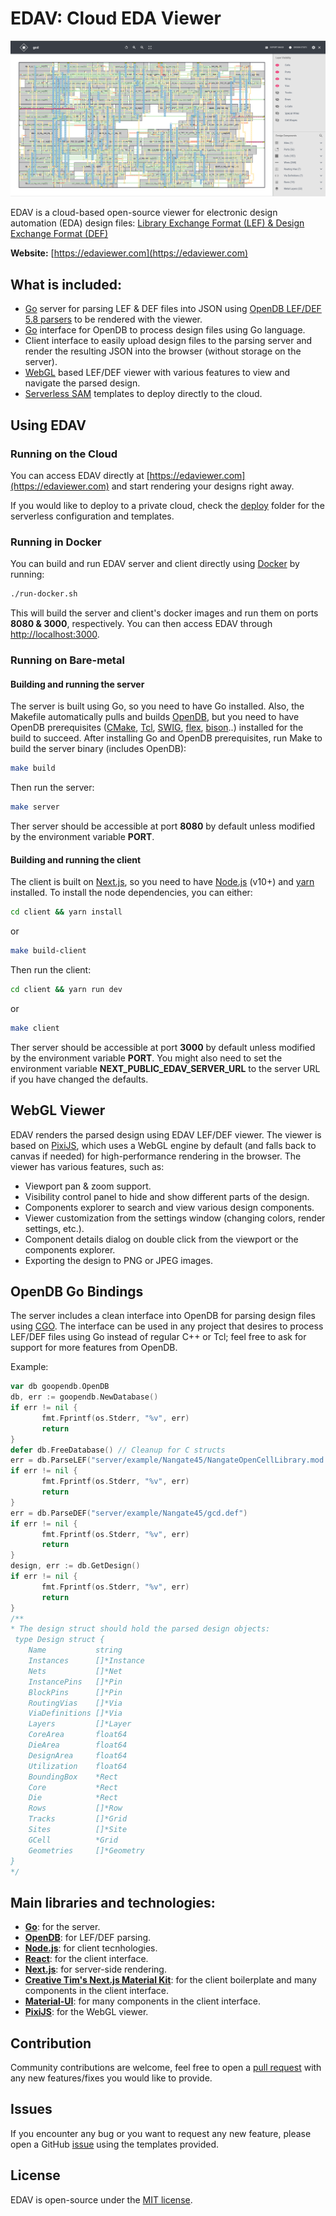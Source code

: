# EDAV: Cloud EDA Viewer

![EDAV](/client/assets/img/EditorScreenshot.png?raw=true)

EDAV is a cloud-based open-source viewer for electronic design automation (EDA) design files: [Library Exchange Format (LEF) & Design Exchange Format (DEF)](http://www.ispd.cc/contests/19/lefdefref.pdf)

**Website:** [https://edaviewer.com](https://edaviewer.com)

## What is included:

-   [Go](https://golang.org) server for parsing LEF & DEF files into JSON using [OpenDB LEF/DEF 5.8 parsers](https://github.com/The-OpenROAD-Project/OpenDB) to be rendered with the viewer.
-   [Go](https://golang.org) interface for OpenDB to process design files using Go language.
-   Client interface to easily upload design files to the parsing server and render the resulting JSON into the browser (without storage on the server).
-   [WebGL](https://developer.mozilla.org/en-US/docs/Web/API/WebGL_API) based LEF/DEF viewer with various features to view and navigate the parsed design.
-   [Serverless SAM](https://aws.amazon.com/serverless/sam) templates to deploy directly to the cloud.

## Using EDAV

### Running on the Cloud

You can access EDAV directly at [https://edaviewer.com](https://edaviewer.com) and start rendering your designs right away.

If you would like to deploy to a private cloud, check the [deploy](/deploy) folder for the serverless configuration and templates.

### Running in Docker

You can build and run EDAV server and client directly using [Docker](https://www.docker.com) by running:

```sh
./run-docker.sh
```

This will build the server and client's docker images and run them on ports **8080 & 3000**, respectively. You can then access EDAV through [http://localhost:3000](http://localhost:3000).

### Running on Bare-metal

#### Building and running the server

The server is built using Go, so you need to have Go installed. Also, the Makefile automatically pulls and builds [OpenDB](https://github.com/The-OpenROAD-Project/OpenDB), but you need to have OpenDB prerequisites ([CMake](https://cmake.org), [Tcl](https://www.tcl.tk), [SWIG](http://www.swig.org), [flex](https://sourceforge.net/projects/flex/), [bison](https://www.gnu.org/software/bison/)..) installed for the build to succeed.
After installing Go and OpenDB prerequisites, run Make to build the server binary (includes OpenDB):

```sh
make build
```

Then run the server:

```sh
make server
```

Ther server should be accessible at port **8080** by default unless modified by the environment variable **PORT**.

#### Building and running the client

The client is built on [Next.js](https://nextjs.org), so you need to have [Node.js](https://nodejs.org) (v10+) and [yarn](https://yarnpkg.com) installed.
To install the node dependencies, you can either:

```sh
cd client && yarn install
```

or

```sh
make build-client
```

Then run the client:

```sh
cd client && yarn run dev
```

or

```sh
make client
```

Ther server should be accessible at port **3000** by default unless modified by the environment variable **PORT**. You might also need to set the environment variable **NEXT_PUBLIC_EDAV_SERVER_URL** to the server URL if you have changed the defaults.

## WebGL Viewer

EDAV renders the parsed design using EDAV LEF/DEF viewer. The viewer is based on [PixiJS](https://www.pixijs.com), which uses a WebGL engine by default (and falls back to canvas if needed) for high-performance rendering in the browser. The viewer has various features, such as:

-   Viewport pan & zoom support.
-   Visibility control panel to hide and show different parts of the design.
-   Components explorer to search and view various design components.
-   Viewer customization from the settings window (changing colors, render settings, etc.).
-   Component details dialog on double click from the viewport or the components explorer.
-   Exporting the design to PNG or JPEG images.

## OpenDB Go Bindings

The server includes a clean interface into OpenDB for parsing design files using [CGO](https://golang.org/cmd/cgo). The interface can be used in any project that desires to process LEF/DEF files using Go instead of regular C++ or Tcl; feel free to ask for support for more features from OpenDB.

Example:

```go
var db goopendb.OpenDB
db, err := goopendb.NewDatabase()
if err != nil {
       fmt.Fprintf(os.Stderr, "%v", err)
       return
}
defer db.FreeDatabase() // Cleanup for C structs
err = db.ParseLEF("server/example/Nangate45/NangateOpenCellLibrary.mod.lef")
if err != nil {
       fmt.Fprintf(os.Stderr, "%v", err)
       return
}
err = db.ParseDEF("server/example/Nangate45/gcd.def")
if err != nil {
       fmt.Fprintf(os.Stderr, "%v", err)
       return
}
design, err := db.GetDesign()
if err != nil {
       fmt.Fprintf(os.Stderr, "%v", err)
       return
}
/**
* The design struct should hold the parsed design objects:
 type Design struct {
    Name           string
    Instances      []*Instance
    Nets           []*Net
    InstancePins   []*Pin
    BlockPins      []*Pin
    RoutingVias    []*Via
    ViaDefinitions []*Via
    Layers         []*Layer
    CoreArea       float64
    DieArea        float64
    DesignArea     float64
    Utilization    float64
    BoundingBox    *Rect
    Core           *Rect
    Die            *Rect
    Rows           []*Row
    Tracks         []*Grid
    Sites          []*Site
    GCell          *Grid
    Geometries     []*Geometry
}
*/
```

## Main libraries and technologies:

-   **[Go](https://golang.org)**: for the server.
-   **[OpenDB](https://github.com/The-OpenROAD-Project/OpenDB)**: for LEF/DEF parsing.
-   **[Node.js](https://nodejs.org)**: for client tecnhologies.
-   **[React](https://reactjs.org)**: for the client interface.
-   **[Next.js](https://nextjs.org)**: for server-side rendering.
-   **[Creative Tim's Next.js Material Kit](https://github.com/creativetimofficial/nextjs-material-kit)**: for the client boilerplate and many components in the client interface.
-   **[Material-UI](https://material-ui.com)**: for many components in the client interface.
-   **[PixiJS](https://www.pixijs.com)**: for the WebGL viewer.

## Contribution

Community contributions are welcome, feel free to open a [pull request](../../pulls) with any new features/fixes you would like to provide.

## Issues

If you encounter any bug or you want to request any new feature, please open a GitHub [issue](../../issues/new/choose) using the templates provided.

## License

EDAV is open-source under the [MIT license](/LICENSE).
